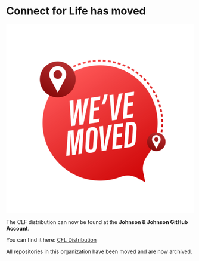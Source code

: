 # Connect for Life has moved

![We've Moved](img/we_moved.jpg?raw=true "We've Moved")

The CLF distribution can now be found at the **Johnson & Johnson GitHub Account**.

You can find it here: [CFL Distribution](https://github.com/johnsonandjohnson/openmrs-distro-cfl)

All repositories in this organization have been moved and are now archived.
